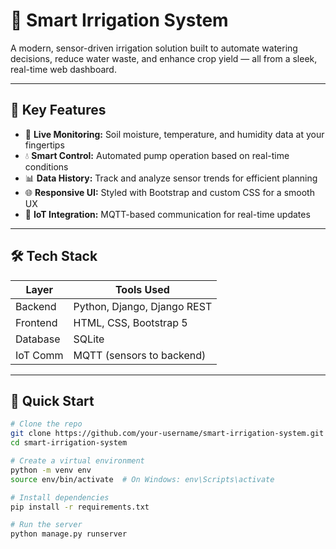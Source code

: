 # 🌾 Smart Irrigation System

A modern, sensor-driven irrigation solution built to automate watering decisions, reduce water waste, and enhance crop yield — all from a sleek, real-time web dashboard.

---

## 🔧 Key Features

- 🌱 **Live Monitoring:** Soil moisture, temperature, and humidity data at your fingertips  
- 💧 **Smart Control:** Automated pump operation based on real-time conditions  
- 📊 **Data History:** Track and analyze sensor trends for efficient planning  
- 🌐 **Responsive UI:** Styled with Bootstrap and custom CSS for a smooth UX  
- 🔌 **IoT Integration:** MQTT-based communication for real-time updates  

---

## 🛠 Tech Stack

| Layer     | Tools Used                    |
|-----------|-------------------------------|
| Backend   | Python, Django, Django REST   |
| Frontend  | HTML, CSS, Bootstrap 5        |
| Database  | SQLite                        |
| IoT Comm  | MQTT (sensors to backend)     |

---

## 🚀 Quick Start

```bash
# Clone the repo
git clone https://github.com/your-username/smart-irrigation-system.git
cd smart-irrigation-system

# Create a virtual environment
python -m venv env
source env/bin/activate  # On Windows: env\Scripts\activate

# Install dependencies
pip install -r requirements.txt

# Run the server
python manage.py runserver
